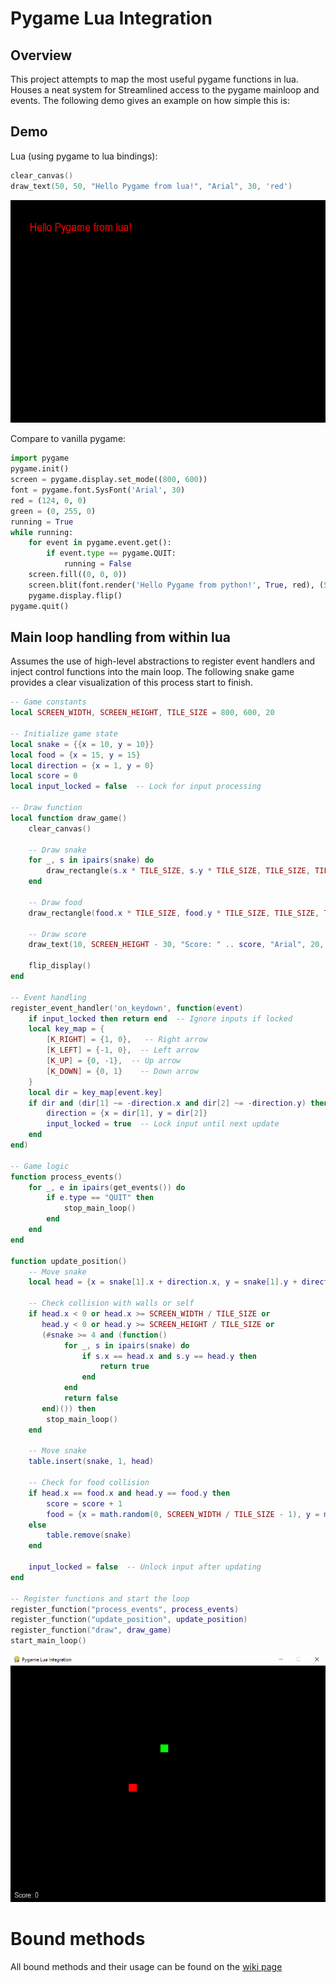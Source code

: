 # Pygame Lua Integration

## Overview

This project attempts to map the most useful pygame functions in lua. Houses a neat system for Streamlined access to the pygame mainloop and events. The following demo gives an example on how simple this is:

## Demo

Lua (using pygame to lua bindings):
```lua
clear_canvas()
draw_text(50, 50, "Hello Pygame from lua!", "Arial", 30, 'red')
```

<div align="center">
    <img src="hello_world_lua.PNG" alt="hello world in pygame with lua">
</div>

Compare to vanilla pygame:
```python
import pygame
pygame.init()
screen = pygame.display.set_mode((800, 600))
font = pygame.font.SysFont('Arial', 30)
red = (124, 0, 0)
green = (0, 255, 0)
running = True
while running:
    for event in pygame.event.get():
        if event.type == pygame.QUIT:
            running = False
    screen.fill((0, 0, 0))
    screen.blit(font.render('Hello Pygame from python!', True, red), (50, 50))
    pygame.display.flip()
pygame.quit()
```
## Main loop handling from within lua
Assumes the use of high-level abstractions to register event handlers and inject control functions into the main loop. The following snake game provides a clear visualization of this process start to finish.
```lua
-- Game constants
local SCREEN_WIDTH, SCREEN_HEIGHT, TILE_SIZE = 800, 600, 20

-- Initialize game state
local snake = {{x = 10, y = 10}}
local food = {x = 15, y = 15}
local direction = {x = 1, y = 0}
local score = 0
local input_locked = false  -- Lock for input processing

-- Draw function
local function draw_game()
    clear_canvas()

    -- Draw snake
    for _, s in ipairs(snake) do
        draw_rectangle(s.x * TILE_SIZE, s.y * TILE_SIZE, TILE_SIZE, TILE_SIZE, "#00FF00")
    end

    -- Draw food
    draw_rectangle(food.x * TILE_SIZE, food.y * TILE_SIZE, TILE_SIZE, TILE_SIZE, "#FF0000")

    -- Draw score
    draw_text(10, SCREEN_HEIGHT - 30, "Score: " .. score, "Arial", 20, "#FFFFFF")

    flip_display()
end

-- Event handling
register_event_handler('on_keydown', function(event)
    if input_locked then return end  -- Ignore inputs if locked
    local key_map = {
        [K_RIGHT] = {1, 0},   -- Right arrow
        [K_LEFT] = {-1, 0},  -- Left arrow
        [K_UP] = {0, -1},  -- Up arrow
        [K_DOWN] = {0, 1}    -- Down arrow
    }
    local dir = key_map[event.key]
    if dir and (dir[1] ~= -direction.x and dir[2] ~= -direction.y) then
        direction = {x = dir[1], y = dir[2]}
        input_locked = true  -- Lock input until next update
    end
end)

-- Game logic
function process_events()
    for _, e in ipairs(get_events()) do
        if e.type == "QUIT" then
            stop_main_loop()
        end
    end
end

function update_position()
    -- Move snake
    local head = {x = snake[1].x + direction.x, y = snake[1].y + direction.y}

    -- Check collision with walls or self
    if head.x < 0 or head.x >= SCREEN_WIDTH / TILE_SIZE or
       head.y < 0 or head.y >= SCREEN_HEIGHT / TILE_SIZE or
       (#snake >= 4 and (function()
            for _, s in ipairs(snake) do
                if s.x == head.x and s.y == head.y then
                    return true
                end
            end
            return false
       end)()) then
        stop_main_loop()
    end

    -- Move snake
    table.insert(snake, 1, head)

    -- Check for food collision
    if head.x == food.x and head.y == food.y then
        score = score + 1
        food = {x = math.random(0, SCREEN_WIDTH / TILE_SIZE - 1), y = math.random(0, SCREEN_HEIGHT / TILE_SIZE - 1)}
    else
        table.remove(snake)
    end

    input_locked = false  -- Unlock input after updating
end

-- Register functions and start the loop
register_function("process_events", process_events)
register_function("update_position", update_position)
register_function("draw", draw_game)
start_main_loop()
```
<div align="center">
    <img src="lua_snake_pygame.gif" alt="snake game in pygame with lua">
</div>

# Bound methods
All bound methods and their usage can be found on the [wiki page](https://github.com/JakeTurner616/pygame-lua-bindings/wiki)
